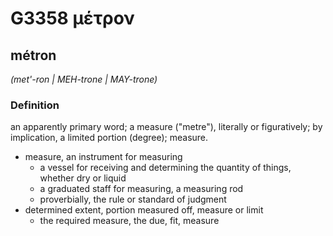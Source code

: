 # G3358 μέτρον

## métron

_(met'-ron | MEH-trone | MAY-trone)_

### Definition

an apparently primary word; a measure ("metre"), literally or figuratively; by implication, a limited portion (degree); measure.

- measure, an instrument for measuring
  - a vessel for receiving and determining the quantity of things, whether dry or liquid
  - a graduated staff for measuring, a measuring rod
  - proverbially, the rule or standard of judgment
- determined extent, portion measured off, measure or limit
  - the required measure, the due, fit, measure

